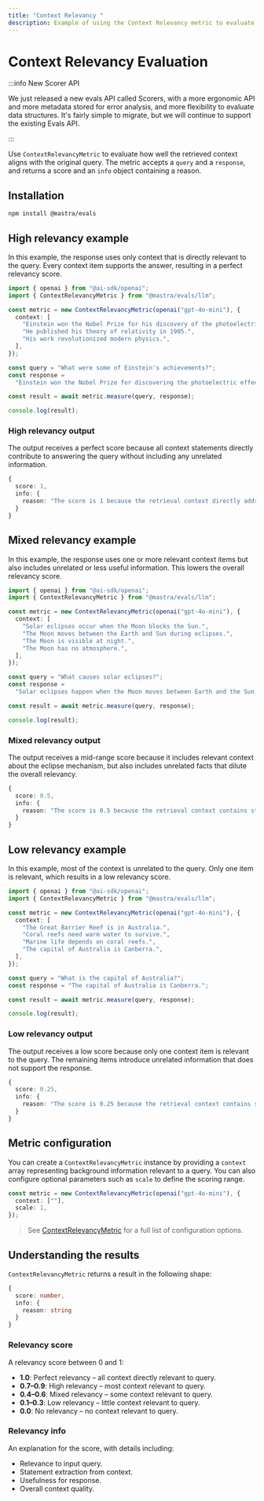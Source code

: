 ```yaml
---
title: "Context Relevancy "
description: Example of using the Context Relevancy metric to evaluate how relevant context information is to a query.
---
```


# Context Relevancy Evaluation

:::info New Scorer API

We just released a new evals API called Scorers, with a more ergonomic API and more metadata stored for error analysis, and more flexibility to evaluate data structures. It's fairly simple to migrate, but we will continue to support the existing Evals API.

:::

Use `ContextRelevancyMetric` to evaluate how well the retrieved context aligns with the original query. The metric accepts a `query` and a `response`, and returns a score and an `info` object containing a reason.

## Installation

```bash copy
npm install @mastra/evals
```

## High relevancy example

In this example, the response uses only context that is directly relevant to the query. Every context item supports the answer, resulting in a perfect relevancy score.

```typescript filename="src/example-high-context-relevancy.ts" showLineNumbers copy
import { openai } from "@ai-sdk/openai";
import { ContextRelevancyMetric } from "@mastra/evals/llm";

const metric = new ContextRelevancyMetric(openai("gpt-4o-mini"), {
  context: [
    "Einstein won the Nobel Prize for his discovery of the photoelectric effect.",
    "He published his theory of relativity in 1905.",
    "His work revolutionized modern physics.",
  ],
});

const query = "What were some of Einstein's achievements?";
const response =
  "Einstein won the Nobel Prize for discovering the photoelectric effect and published his groundbreaking theory of relativity.";

const result = await metric.measure(query, response);

console.log(result);
```

### High relevancy output

The output receives a perfect score because all context statements directly contribute to answering the query without including any unrelated information.

```typescript
{
  score: 1,
  info: {
    reason: "The score is 1 because the retrieval context directly addresses the input by highlighting Einstein's significant achievements, making it entirely relevant."
  }
}
```

## Mixed relevancy example

In this example, the response uses one or more relevant context items but also includes unrelated or less useful information. This lowers the overall relevancy score.

```typescript filename="src/example-mixed-context-relevancy.ts" showLineNumbers copy
import { openai } from "@ai-sdk/openai";
import { ContextRelevancyMetric } from "@mastra/evals/llm";

const metric = new ContextRelevancyMetric(openai("gpt-4o-mini"), {
  context: [
    "Solar eclipses occur when the Moon blocks the Sun.",
    "The Moon moves between the Earth and Sun during eclipses.",
    "The Moon is visible at night.",
    "The Moon has no atmosphere.",
  ],
});

const query = "What causes solar eclipses?";
const response =
  "Solar eclipses happen when the Moon moves between Earth and the Sun, blocking sunlight.";

const result = await metric.measure(query, response);

console.log(result);
```

### Mixed relevancy output

The output receives a mid-range score because it includes relevant context about the eclipse mechanism, but also includes unrelated facts that dilute the overall relevancy.

```typescript
{
  score: 0.5,
  info: {
    reason: "The score is 0.5 because the retrieval context contains statements that are irrelevant to the input, such as 'The Moon is visible at night' and 'The Moon has no atmosphere', which do not explain the causes of solar eclipses. This lack of relevant information significantly lowers the contextual relevancy score."
  }
}
```

## Low relevancy example

In this example, most of the context is unrelated to the query. Only one item is relevant, which results in a low relevancy score.

```typescript filename="src/example-low-context-relevancy.ts" showLineNumbers copy
import { openai } from "@ai-sdk/openai";
import { ContextRelevancyMetric } from "@mastra/evals/llm";

const metric = new ContextRelevancyMetric(openai("gpt-4o-mini"), {
  context: [
    "The Great Barrier Reef is in Australia.",
    "Coral reefs need warm water to survive.",
    "Marine life depends on coral reefs.",
    "The capital of Australia is Canberra.",
  ],
});

const query = "What is the capital of Australia?";
const response = "The capital of Australia is Canberra.";

const result = await metric.measure(query, response);

console.log(result);
```

### Low relevancy output

The output receives a low score because only one context item is relevant to the query. The remaining items introduce unrelated information that does not support the response.

```typescript
{
  score: 0.25,
  info: {
    reason: "The score is 0.25 because the retrieval context contains statements that are completely irrelevant to the input question about the capital of Australia. For instance, 'The Great Barrier Reef is in Australia' and 'Coral reefs need warm water to survive' do not provide any geographical or political information related to the capital, thus failing to address the inquiry."
  }
}
```

## Metric configuration

You can create a `ContextRelevancyMetric` instance by providing a `context` array representing background information relevant to a query. You can also configure optional parameters such as `scale` to define the scoring range.

```typescript showLineNumbers copy
const metric = new ContextRelevancyMetric(openai("gpt-4o-mini"), {
  context: [""],
  scale: 1,
});
```

> See [ContextRelevancyMetric](/docs/reference/evals/context-relevancy) for a full list of configuration options.

## Understanding the results

`ContextRelevancyMetric` returns a result in the following shape:

```typescript
{
  score: number,
  info: {
    reason: string
  }
}
```

### Relevancy score

A relevancy score between 0 and 1:

- **1.0**: Perfect relevancy – all context directly relevant to query.
- **0.7–0.9**: High relevancy – most context relevant to query.
- **0.4–0.6**: Mixed relevancy – some context relevant to query.
- **0.1–0.3**: Low relevancy – little context relevant to query.
- **0.0**: No relevancy – no context relevant to query.

### Relevancy info

An explanation for the score, with details including:

- Relevance to input query.
- Statement extraction from context.
- Usefulness for response.
- Overall context quality.

<GithubLink
  outdated={true}
  marginTop='mt-16'
  link="https://github.com/mastra-ai/mastra/blob/main/examples/basics/evals/context-relevancy"
/>
